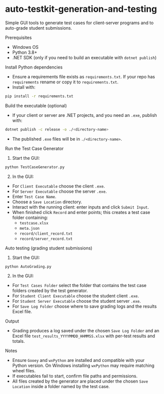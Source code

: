# auto-testkit-generation-and-testing

Simple GUI tools to generate test cases for client-server programs and to auto-grade student submissions.

Prerequisites
- Windows OS
- Python 3.8+
- .NET SDK (only if you need to build an executable with `dotnet publish`)

Install Python dependencies
- Ensure a requirements file exists as `requirements.txt`. If your repo has `requirements` rename or copy it to `requirements.txt`.
- Install with:

```bash
pip install -r requirements.txt
```

Build the executable (optional)
- If your client or server are .NET projects, and you need an `.exe`, publish with:

```bash
dotnet publish -c release -o ./<directory-name>
```

- The published `.exe` files will be in `./<directory-name>`.

Run the Test Case Generator
1. Start the GUI:

```bash
python TestCaseGenerator.py
```

2. In the GUI:
- For `Client Executable` choose the client `.exe`.
- For `Server Executable` choose the server `.exe`.
- Enter `Test Case Name`.
- Choose a `Save Location` directory.
- Interact with the running client: enter inputs and click `Submit Input`.
- When finished click `Record` and enter points; this creates a test case folder containing:
  - `testcase.xlsx`
  - `meta.json`
  - `record/client_record.txt`
  - `record/server_record.txt`

Auto testing (grading student submissions)
1. Start the GUI:

```bash
python AutoGrading.py
```

2. In the GUI:
- For `Test Cases Folder` select the folder that contains the test case folders created by the test generator.
- For `Student Client Executable` choose the student client `.exe`.
- For `Student Server Executable` choose the student server `.exe`.
- For `Save Log Folder` choose where to save grading logs and the results Excel file.

Output
- Grading produces a log saved under the chosen `Save Log Folder` and an Excel file `test_results_YYYYMMDD_HHMMSS.xlsx` with per-test results and totals.

Notes
- Ensure `Gooey` and `wxPython` are installed and compatible with your Python version. On Windows installing `wxPython` may require matching wheel files.
- If executables fail to start, confirm file paths and permissions.
- All files created by the generator are placed under the chosen `Save Location` inside a folder named by the test case.